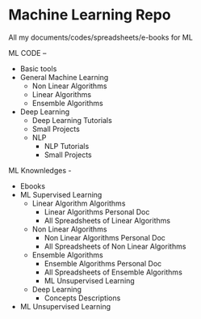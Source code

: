 # Machine Learning Repo
All my documents/codes/spreadsheets/e-books for ML

ML CODE – 
- Basic tools
- General Machine Learning
	- Non Linear Algorithms
	- Linear Algorithms
	- Ensemble Algorithms
- Deep Learning
	- Deep Learning Tutorials
	- Small Projects
	- NLP
		- NLP Tutorials
		- Small Projects
		


ML Knownledges -
- Ebooks
- ML Supervised Learning
	- Linear Algorithm Algorithms
		- Linear Algorithms Personal Doc
		- All Spreadsheets of Linear Algorithms
	- Non Linear Algorithms
		- Non Linear Algorithms Personal Doc
		- All Spreadsheets of Non Linear Algorithms
	- Ensemble Algorithms
		- Ensemble Algorithms Personal Doc
		- All Spreadsheets of Ensemble Algorithms				
		- ML Unsupervised Learning
	- Deep Learning
		- Concepts Descriptions
- ML Unsupervised Learning
